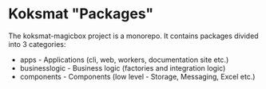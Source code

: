 # Koksmat "Packages"

The koksmat-magicbox project is a monorepo. It contains packages divided into 3 categories:

- apps - Applications (cli, web, workers, documentation site etc.)
- businesslogic - Business logic (factories and integration logic)
- components - Components (low level - Storage, Messaging, Excel etc.)

